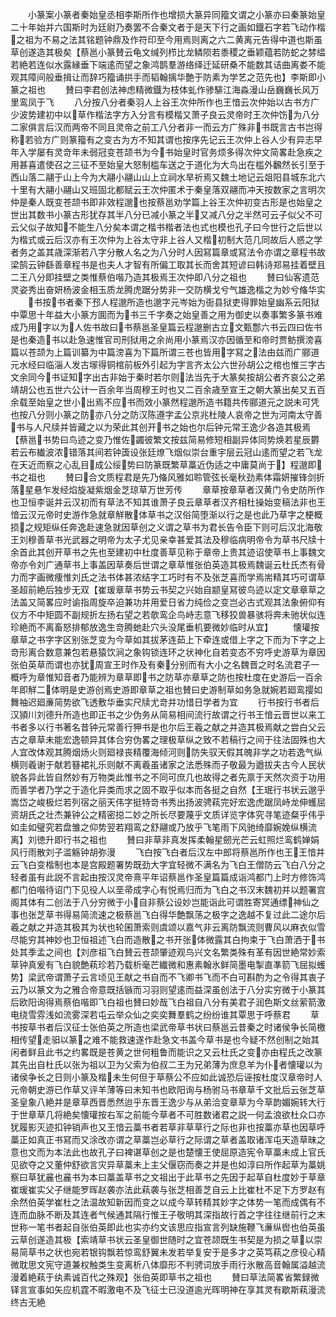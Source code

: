 <!-- { "loadSidebar": true } -->
　　小篆案小篆者秦始皇丞相李斯所作也增损大篆异同籀文谓之小篆亦曰秦篆始皇二十年始并六国斯时为廷尉乃奏罢不合秦文者于是天下行之画如鐡石字若飞动作楷之祖为不易之法其铭题钟鼎及作符印至今用焉则离之六二黄离元告得中道也斯虽草创遂造其极矣【蔡邕小篆賛云龟文缄列栉比龙鳞陨若黍稷之垂颖蕴若防蛇之棼緼若絶若连似水露縁垂下端逺而望之象鸿鹊羣游络绎迁延研桑不能数其诘曲离娄不能观其障间般垂揖让而辞巧籀诵拱手而韬翰摛华艶于防素为学艺之范先也】李斯即小篆之祖也
　　賛曰李君创法神虑精微鐡为枝体虬作骖騑江海淼漫山岳巍巍长风万里鸾凤于飞
　　八分按八分者秦羽人上谷王次仲所作也王愔云次仲始以古书方广少波势建初中以草作楷法字方入分言有模楷又萧子良云灵帝时王次仲饬为八分二家俱言后汉而两帝不同且灵帝之前工八分者非一而云方广殊非书既言古书岂得称若验方广则篆籀有之变古为方不知其谓也按序先记云王次仲上谷人少有异志早年入学屡有灵竒年未弱冠变苍颉书为今书始皇时官务烦多得次仲文简畧赴急疾之用甚喜遣使召之三征不至始皇大怒制槛车送之于道化为大鸟出在槛外飜然长引至于西山落二翮于山上今为大翮小翮山山上立祠水旱祈焉又魏土地记云爼阳县城东北六十里有大翮小翮山又班固北都赋云王次仲匿术于秦皇落双翮而冲天按数家之言明次仲是秦人既变苍颉书即非效程邈也按蔡邕劝学篇上谷王次仲初变古形是也始皇之世出其数书小篆古形犹存其半八分已减小篆之半又减八分之半然可云子似父不可云父似子故知不能生八分矣本谓之楷书楷者法也式也模也孔子曰今世行之后世以为楷式或云后汉亦有王次仲为上谷太守非上谷人又楷初制大范几同故后人惑之学者务之盖其歳深渐若八字分散人名之为八分时人因冩篇章或冩法令亦谓之章程书故梁鹄云钟繇善章程书是也夫人才智有所偏工取其长而舍其短谚曰韩诗郑易挂着壁且二王八分即挂壁之类惟蔡伯喈乃造其极焉王次仲即八分之祖也
　　賛曰仙客遗范灵姿秀出奋妍杨波金相玉质龙腾虎踞分势非一交防横戈兮气雄逸楷之为妙兮偹华实
　　书按书者秦下邳人程邈所造也邈字元岑始为衙县狱吏得罪始皇幽系云阳狱中覃思十年益大小篆方圎而为书三千字奏之始皇善之用为御史以奏事繁多篆书难成乃用字以为人佐书故曰书蔡邕圣皇篇云程邈删古立文甄鄷六书云四曰佐书是也秦造书以赴急速惟官司刑狱用之余尚用小篆焉汉亦因循至和帝时贾鲂撰滂喜篇以苍颉为上篇训纂为中篇滂喜为下篇所谓三苍也皆用字冩之法由兹而广郦道元水经曰临淄人发古塜得铜棺前板外引起为字言齐太公六世孙胡公之棺也惟三字古文余同今书证知字出古非始于秦时若尔则法当先于大篆矣按胡公者齐哀公之弟靖胡公也五世六公计一百余年当周穆王时也又二百余歳至宣王之朝大篆出矣又五百余载至始皇之世小出焉不应书而效小篆然程邈所造书籍共传郦道元之説未可凭也按八分则小篆之防亦八分之防汉陈遵字孟公京兆杜陵人哀帝之世为河南太守善书与人尺牍并皆藏之以为荣此其创开书之始也尔后钟元常王逸少各造其极焉【蔡邕书势曰鸟迹之变乃惟佐蠲彼繁文按兹简易修短相副异体同势焕若星辰欝若云布纎波浓错落其间若钟簴设张廷燎飞烟似崇台重宇层云冠山逺而望之若飞龙在天近而察之心乱目成公绥势曰防篆既繁草藁近伪适之中庸莫尚于】程邈即书之祖也
　　賛曰合文质程君是先乃偹风雅如聆管弦长毫秋劲素体霜妍摧锋剑折落星悬乍发经焰旋凝紫烟金芝琼草万世芳传
　　章草按章草者汉黄门令史防所作也卫恒李诞并云汉初而有草法不知其谁萧子良云章草者汉齐相杜操始变稿法非也王愔云汉元帝时史游作急就章觧散体草书之汉俗简堕渐以行之是也此乃草字之梗概损之规矩纵任奔逸赴速急就因草创之义谓之草书为君长告令臣下则可后汉北海敬王刘穆善草书光武器之明帝为太子尤见亲幸甚爱其法及穆临病明帝令为草书尺牍十余首此其创开草书之先也至建初中杜度善草见称于章帝上贵其迹诏使草书上事魏文帝亦令刘广通草书上事盖因草奏后世谓之章草惟张伯英造其极焉魏诞云杜氏杰有骨力而字画微痩惟刘氏之法书体甚浓结字工巧时有不及张芝喜而学焉耑精其巧可谓草圣超前絶后独步无双【崔瑗章草书势云书契之兴始自颛皇冩彼鸟迹以定文章章草之法盖又简畧应时谕指周旋卒迫兼功并用爱日省力纯俭之变岂必古式观其法象俯仰有仪方不中矩圆不副规折左扬右望之若欹鸾企鸟峙志意飞移狡兽暴骇将奔未驰状似连珍絶而不离畜怒排郁放逸生竒腾虵赴穴头没尾垂机要微妙临时从宜】
　　懐瓘按章草之书字字区别张芝变为今草如其拔茅连茹上下牵连或借上字之下而为下字之上竒形离合数意兼包若悬猿饮涧之象钩锁连环之状神化自若变态不穷呼史游草为章因张伯英草而谓也亦犹周宣王时作及有秦分别而有大小之名魏晋之时名流君子一概呼为章惟知音者乃能辨为章草即书之防草亦章草之防也按杜度在史游后一百余年即觧二体明是史游创焉史游即章草之祖也賛曰史游制草如务急就婉若廻鸾撄如舞袖迟廻亷简势欲飞透敷华垂实尺牍尤竒并功惜日学者为宜
　　行书按行书者后汉頴川刘德升所造也即正书之少伪务从简易相间流行故谓之行书王愔云晋世以来工书者多以行书著名昔钟元常善行狎书是也尔后王羲之献之并造其极焉献之尝白父云古之章草未能宏逸顿异其体合穷伪畧之理极草纵之致不若稿行之间于往法固殊也大人宜改体观其腾烟炀火则廻禄丧精覆海倾河则防失驭天假其魄非学之功若逸气纵横则羲谢于献若簮裙礼乐则献不离羲虽诸家之法悉殊而子敬最为遒拔夫古今人民状貌各异此皆自然妙有万物类此惟书之不同可庶几也故得之者先禀于天然次资于功用而善学者乃学之于造化异类而求之固不取乎似本而各挺之自然【王珉行书状云邈乎嵩岱之峻极烂若列宿之丽天伟字挺特竒书秀出扬波骋萟完好宏逸虎踞凤峙龙伸蠖屈资胡氏之壮杰兼钟公之精密搃二妙之所长尽要蔑乎文质详览字体究寻笔迹粲乎伟乎如圭如璧究若盘雏之仰势翌若翔鸾之舒翮或乃放乎飞笔雨下风驰绮靡婉娩纵横流离】刘徳升即行书之祖也
　　賛曰非草非真发挥柔翰星劒光芒云虹照烂鸾鹤婵娟风行雨散刘子滥觞钟胡弥漫
　　飞白按飞白者后汉左中郎将蔡邕所作也王王愔并云飞白变楷制也本是宫殿题署势既劲大字宜轻微不满名为飞白王僧防云飞白八分之轻者虽有此説不言起由按汉灵帝熹平年诏蔡邕作圣皇篇篇成诣鸿都门上时方修饰鸿都门伯喈待诏门下见役人以垩帚成字心有悦焉归而为飞白之书汉末魏初并以题署宫阁其体有二创法于八分穷微于小自非蔡公设妙岂能诣此可谓胜寄冥通缥神仙之事也张芝草书得易简流速之极蔡邕飞白得华艶飘荡之极字之逸越不复过此二途尔后羲之献之并造其极其为状也轮囷萧索则虞颂以嘉气非云离防飘流则曹风以麻衣似雪尽能穷其神妙也卫恒祖述飞白而造散之书开张体微露其白拘束于飞白萧洒于书处其季孟之间也【刘彦祖飞白賛云苍颉肇迹观鸟兴文名繁类殊有革有因世絶常妙索草钟真爰有飞白貌艶萟珍若乃载析毫芒纎微和惠素翰氷鲜简墨电掣直凖箭飞屈拟蠖势】梁武帝谓萧子云言顷见王献之书自而不飞卿书飞而不白可斟酌为之令得其衷子云乃以篆文为之雅合帝意既括镞而习羽则望逺而益深虽创法于八分实穷微于小篆其后欧阳询得焉蔡伯喈即飞白祖也賛曰妙哉飞白祖自八分有美君子润色斯文丝萦箭激电绕雪雰浅如流雾深若屯云举众仙之奕奕舞羣鹤之纷纷谁其覃思于呼蔡君
　　草书按草书者后汉征士张伯英之所造也梁武帝草书状曰蔡邕云昔秦之时诸侯争长简檄相传望走驲以篆之难不能救速遂作赴急文书盖今草书是也今疑不然创制之始其闲者鲜且此书之约畧既是苍黄之世何粗鲁而能识之又云杜氏之变亦由程氏之改篆其先出自杜氏以张为祖以卫为父索为伯叔二王为兄弟薄为庶息羊为仆者懐瓘以为诸侯争长之日则小篆及楷未生何但于草蔡公不应如此诚恐后诬按杜度汉章帝时人元帝朝史游已作草又评羊薄等曰未知书也欧阳询与杨驸马书章草千文批后云张芝草圣皇象八絶并是章草西晋悉然迨乎东晋王逸少与从弟洽变章草为今草韵媚婉转大行于世章草几将絶矣懐瓘按右军之前能今草者不可胜数诸君之説一何孟浪欲杜众口亦犹履影灭迹扣钟销声也又王愔云藁书者若草非草草行之际也非也按藁亦草也因草呼藁正如真正书冩而又涂改亦谓之草藁岂必草行之际谓之草者盖取诸浑屯天造草昧之意也文而为本法此也故孔子曰裨谌草创之是也楚懐王使屈原造宪令草藁未成上官氏见欲夺之又董仲舒欲言灾异草藁未上主父偃窃而奏之并是也如淳曰所作起草为藁姚察曰草犹麄也麄书为本曰藁盖草书之文祖出于此草书之先因于起草自杜度妙于草章崔瑗崔实父子继能罗晖赵袭亦法此萟袭与张芝相善芝自云上比崔杜不足下方罗赵有余然伯英学崔杜之法温故知新因而变之以成今草转精其妙字之体势一笔而成偶有不连而血脉不断及其连者气候通其隔行惟王子敬明其深指故行首之字往往继前行之末世称一笔书者起自张伯英即此也实亦约文该思应指宣言列缺施鞭飞亷纵辔也伯英虽云草创遂造其极【索靖草书状云圣皇御世随时之宜苍颉既生书契是为损之草以崇易简草书之状也宛若银钩飘若惊鸾舒翼未发若举复安于是多才之英笃萟之彦役心精微耽思文宪守道兼权触类生变离析八体靡形不判骋词放手雨行氷散高音翰属溢越流漫着絶萟于纨素诚百代之殊观】张伯英即草书之祖也
　　賛曰草法简畧省繁録微铎言宣事如矢应机霆不暇激电不及飞征士已没道逾光晖明神在享其灵有歇斯萟漫流终古无絶
